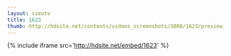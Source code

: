 ```yaml
---
layout: sieutv
title: 1623
thumb: http://hdsite.net/contents/videos_screenshots/1000/1623/preview_360p.mp4.jpg
---
```

{% include iframe src='http://hdsite.net/embed/1623' %}
 
